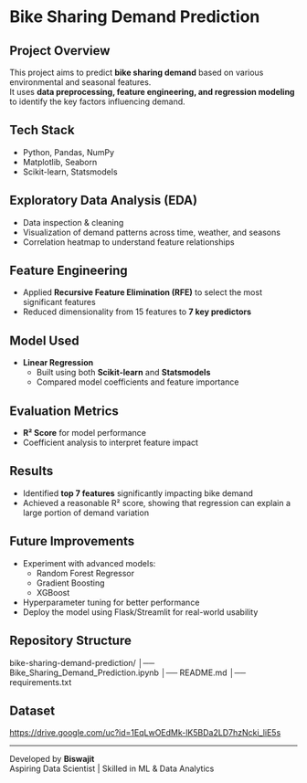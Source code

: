 # Bike Sharing Demand Prediction

## Project Overview
This project aims to predict **bike sharing demand** based on various environmental and seasonal features.  
It uses **data preprocessing, feature engineering, and regression modeling** to identify the key factors influencing demand.

## Tech Stack
- Python, Pandas, NumPy
- Matplotlib, Seaborn
- Scikit-learn, Statsmodels

## Exploratory Data Analysis (EDA)
- Data inspection & cleaning  
- Visualization of demand patterns across time, weather, and seasons  
- Correlation heatmap to understand feature relationships  

## Feature Engineering
- Applied **Recursive Feature Elimination (RFE)** to select the most significant features  
- Reduced dimensionality from 15 features to **7 key predictors**

## Model Used
- **Linear Regression**  
  - Built using both **Scikit-learn** and **Statsmodels**  
  - Compared model coefficients and feature importance  

## Evaluation Metrics
- **R² Score** for model performance  
- Coefficient analysis to interpret feature impact

## Results
- Identified **top 7 features** significantly impacting bike demand  
- Achieved a reasonable R² score, showing that regression can explain a large portion of demand variation  

## Future Improvements
- Experiment with advanced models:
  - Random Forest Regressor
  - Gradient Boosting
  - XGBoost
- Hyperparameter tuning for better performance
- Deploy the model using Flask/Streamlit for real-world usability

## Repository Structure
bike-sharing-demand-prediction/
│── Bike_Sharing_Demand_Prediction.ipynb
│── README.md
│── requirements.txt


## Dataset
https://drive.google.com/uc?id=1EqLwOEdMk-lK5BDa2LD7hzNcki_liE5s

---
Developed by **Biswajit**  
Aspiring Data Scientist | Skilled in ML & Data Analytics
